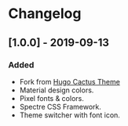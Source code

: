 # Changelog

## [1.0.0] - 2019-09-13
### Added
- Fork from [Hugo Cactus Theme](https://github.com/digitalcraftsman/hugo-cactus-theme/)
- Material design colors.
- Pixel fonts & colors.
- Spectre CSS Framework.
- Theme switcher with font icon.
